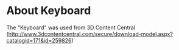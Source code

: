 About Keyboard
============
The "Keyboard" was used from 3D Content Central (http://www.3dcontentcentral.com/secure/download-model.aspx?catalogid=171&id=259826)